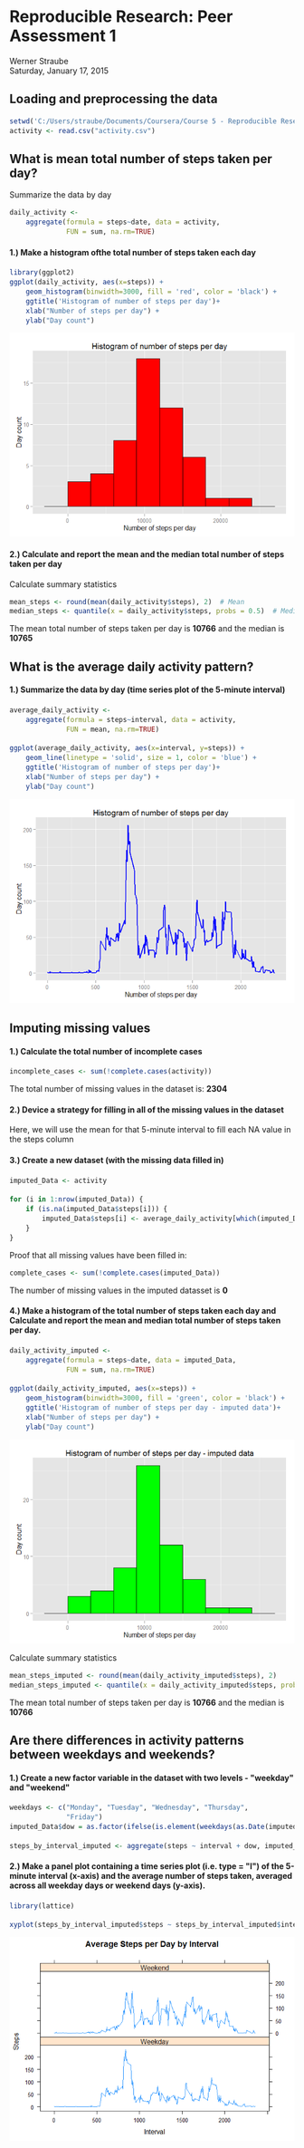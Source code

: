 # Reproducible Research: Peer Assessment 1
Werner Straube  
Saturday, January 17, 2015  


## Loading and preprocessing the data

```r
setwd('C:/Users/straube/Documents/Coursera/Course 5 - Reproducible Research/Week 2/Peer_Assessment_1/repdata_data_activity')
activity <- read.csv("activity.csv")
```


## What is mean total number of steps taken per day?

Summarize the data by day

```r
daily_activity <-
    aggregate(formula = steps~date, data = activity,
              FUN = sum, na.rm=TRUE)
```

#### 1.) Make a histogram ofthe total number of steps taken each day

```r
library(ggplot2)
ggplot(daily_activity, aes(x=steps)) +
    geom_histogram(binwidth=3000, fill = 'red', color = 'black') +
    ggtitle('Histogram of number of steps per day')+
    xlab("Number of steps per day") +
    ylab("Day count")
```

![](PA1_Werner_files/figure-html/unnamed-chunk-3-1.png) 


#### 2.) Calculate and report the **mean** and the **median** total number of steps taken per day

Calculate summary statistics

```r
mean_steps <- round(mean(daily_activity$steps), 2)  # Mean
median_steps <- quantile(x = daily_activity$steps, probs = 0.5)  # Median, 50%Q
```
The mean total number of steps taken per day is **10766** and the median is **10765**


## What is the average daily activity pattern?
#### 1.) Summarize the data by day (time series plot of the 5-minute interval)


```r
average_daily_activity <-
    aggregate(formula = steps~interval, data = activity,
              FUN = mean, na.rm=TRUE)

ggplot(average_daily_activity, aes(x=interval, y=steps)) +
    geom_line(linetype = 'solid', size = 1, color = 'blue') +
    ggtitle('Histogram of number of steps per day')+
    xlab("Number of steps per day") +
    ylab("Day count")
```

![](PA1_Werner_files/figure-html/unnamed-chunk-5-1.png) 

## Imputing missing values

#### 1.) Calculate the total number of incomplete cases

```r
incomplete_cases <- sum(!complete.cases(activity))
```

The total number of missing values in the dataset is: **2304**


#### 2.) Device a strategy for filling in all of the missing values in the dataset

Here, we will use the mean for that 5-minute interval to fill each NA value in the steps column


#### 3.) Create a new dataset (with the missing data filled in)


```r
imputed_Data <- activity 

for (i in 1:nrow(imputed_Data)) {
    if (is.na(imputed_Data$steps[i])) {
        imputed_Data$steps[i] <- average_daily_activity[which(imputed_Data$interval[i] == average_daily_activity$interval), ]$steps
    }
}
```

Proof that all missing values have been filled in:

```r
complete_cases <- sum(!complete.cases(imputed_Data))
```
The number of missing values in the imputed datasset is **0**


#### 4.) Make a histogram of the total number of steps taken each day and Calculate and report the mean and median total number of steps taken per day.


```r
daily_activity_imputed <-
    aggregate(formula = steps~date, data = imputed_Data,
              FUN = sum, na.rm=TRUE)

ggplot(daily_activity_imputed, aes(x=steps)) +
    geom_histogram(binwidth=3000, fill = 'green', color = 'black') +
    ggtitle('Histogram of number of steps per day - imputed data')+
    xlab("Number of steps per day") +
    ylab("Day count")
```

![](PA1_Werner_files/figure-html/unnamed-chunk-9-1.png) 


Calculate summary statistics


```r
mean_steps_imputed <- round(mean(daily_activity_imputed$steps), 2)
median_steps_imputed <- quantile(x = daily_activity_imputed$steps, probs = 0.5)
```
The mean total number of steps taken per day is **10766** and the median is **10766**


## Are there differences in activity patterns between weekdays and weekends?


#### 1.) Create a new factor variable in the dataset with two levels - "weekday" and "weekend"


```r
weekdays <- c("Monday", "Tuesday", "Wednesday", "Thursday", 
              "Friday")
imputed_Data$dow = as.factor(ifelse(is.element(weekdays(as.Date(imputed_Data$date)),weekdays), "Weekday", "Weekend"))

steps_by_interval_imputed <- aggregate(steps ~ interval + dow, imputed_Data, mean)
```


#### 2.) Make a panel plot containing a time series plot (i.e. type = "l") of the 5-minute interval (x-axis) and the average number of steps taken, averaged across all weekday days or weekend days (y-axis).


```r
library(lattice)

xyplot(steps_by_interval_imputed$steps ~ steps_by_interval_imputed$interval|steps_by_interval_imputed$dow, main="Average Steps per Day by Interval",xlab="Interval", ylab="Steps",layout=c(1,2), type="l")
```

![](PA1_Werner_files/figure-html/unnamed-chunk-12-1.png) 

